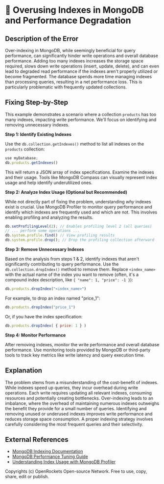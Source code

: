 # 🐞 Overusing Indexes in MongoDB and Performance Degradation


## Description of the Error

Over-indexing in MongoDB, while seemingly beneficial for query performance, can significantly hinder write operations and overall database performance.  Adding too many indexes increases the storage space required, slows down write operations (insert, update, delete), and can even lead to degraded read performance if the indexes aren't properly utilized or become fragmented.  The database spends more time managing indexes than processing queries, resulting in a net performance loss.  This is particularly problematic with frequently updated collections.

## Fixing Step-by-Step

This example demonstrates a scenario where a collection `products` has too many indexes, impacting write performance. We'll focus on identifying and removing unnecessary indexes.

**Step 1: Identify Existing Indexes**

Use the `db.collection.getIndexes()` method to list all indexes on the `products` collection:

```javascript
use myDatabase;
db.products.getIndexes()
```

This will return a JSON array of index specifications.  Examine the indexes and their usage.  Tools like MongoDB Compass can visually represent index usage and help identify underutilized ones.

**Step 2: Analyze Index Usage (Optional but Recommended)**

While not directly part of fixing the problem, understanding *why* indexes exist is crucial.  Use MongoDB Profiler to monitor query performance and identify which indexes are frequently used and which are not.  This involves enabling profiling and analyzing the results.

```javascript
db.setProfilingLevel(2); // Enables profiling level 2 (all queries)
// ... perform some operations ...
db.system.profile.find() // View profiling results
db.system.profile.drop(); // Drop the profiling collection afterward
```

**Step 3: Remove Unnecessary Indexes**

Based on the analysis from steps 1 & 2, identify indexes that aren't significantly contributing to query performance.  Use the `db.collection.dropIndex()` method to remove them.  Replace `<index_name>` with the actual name of the index you want to remove (often, it's a compound index description, like `{ "name": 1, "price": -1 }`):

```javascript
db.products.dropIndex("<index_name>")
```
For example, to drop an index named "price_1":

```javascript
db.products.dropIndex("price_1")
```

Or, if you have the index specification:

```javascript
db.products.dropIndex( { price: 1 } )
```


**Step 4: Monitor Performance**

After removing indexes, monitor the write performance and overall database performance.  Use monitoring tools provided by MongoDB or third-party tools to track key metrics like write latency and query execution time.

## Explanation

The problem stems from a misunderstanding of the cost-benefit of indexes. While indexes speed up queries, they incur overhead during write operations.  Each write requires updating all relevant indexes, consuming resources and potentially creating bottlenecks.  Over-indexing leads to an imbalance, where the overhead of maintaining numerous indexes outweighs the benefit they provide for a small number of queries.  Identifying and removing unused or underused indexes improves write performance and reduces storage space consumption.  A proper indexing strategy involves carefully considering the most frequent queries and their selectivity.


## External References

* [MongoDB Indexing Documentation](https://www.mongodb.com/docs/manual/indexes/)
* [MongoDB Performance Tuning Guide](https://www.mongodb.com/docs/manual/administration/performance/)
* [Understanding Index Usage with MongoDB Profiler](https://www.mongodb.com/docs/manual/reference/method/db.setProfilingLevel/)


Copyrights (c) OpenRockets Open-source Network. Free to use, copy, share, edit or publish.

